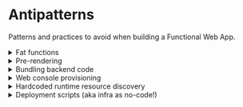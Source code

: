 # Antipatterns

Patterns and practices to avoid when building a Functional Web App. 

<details>
  <summary>Fat functions</summary>
  <p>Big functions suffer a worse coldstart and are harder to secure to least-priviledge. Fat functions are often a symptom of the function doing too much, or worse, doing somethign a managed service will do better. A common example is mounting a web server inside a Lambda function that responds to all traffic.</p>
</details>
<details>
  <summary>Pre-rendering</summary>
  <p>Functional Web Apps are dynamic not static. Pre-rendering inert or unchanging content is perfectly acceptable but not appropriate for personalized content or dynamic application functionality. Pre-rendering an app is a nice way of saying most users will see a janky loading spinner before the HTML shifts into the viewport.</p>
</details>
<details>
  <summary>Bundling backend code</summary>
  <p>FWAs are inclusive of all dynamic languages but this practice is only something inherited from front-end JavaScript. Node has two module systems and Deno has one. It is not neccessary to bundle a userland module system for these runtimes and it is undesirable for debugging. Meaningful stack traces with line numbers is crucial for resolving bugs. While it can be possible to get sourcemaps working with backend JS runtimes this will trade-off performance for functionality that is already present by default. Sometimes this can even be cited as a performance boost but the better solution, which does not sacifice debugging, is to author small single-responsbility functions.</p>
</details>
<details>
  <summary>Web console provisioning</summary>
  <p>Humans are notoriously error-prone so relying on manual checklists for provisioning infrastructure is considered poor practice. Instead choose a declarative cloud native deployment tool such as CloudFormation.</p>
</details>
<details>
  <summary>Hardcoded runtime resource discovery</summary>
  <p>FWAs will have cloud infrastructure dependencies to discover at runtime. Examples include database table names, or perhaps an S3 bucket name. If you hardcode these resources the application is no longer determinstic or reproducable.</p>
</details>
<details>
  <summary>Deployment scripts (aka infra as no-code!)</summary>
  <p>While better than clicking around manually in a web console this can lead to non-determinism which means it will be difficult to reproduce and resolve bugs.</p>
</details>
